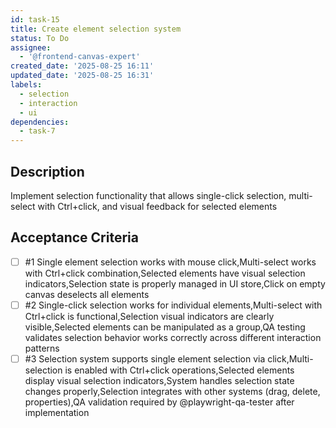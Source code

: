 ```yaml
---
id: task-15
title: Create element selection system
status: To Do
assignee:
  - '@frontend-canvas-expert'
created_date: '2025-08-25 16:11'
updated_date: '2025-08-25 16:31'
labels:
  - selection
  - interaction
  - ui
dependencies:
  - task-7
---
```


## Description

Implement selection functionality that allows single-click selection,
multi-select with Ctrl+click, and visual feedback for selected elements

## Acceptance Criteria

<!-- AC:BEGIN -->

- [ ] #1 Single element selection works with mouse click,Multi-select works with
      Ctrl+click combination,Selected elements have visual selection
      indicators,Selection state is properly managed in UI store,Click on empty
      canvas deselects all elements
- [ ] #2 Single-click selection works for individual elements,Multi-select with
      Ctrl+click is functional,Selection visual indicators are clearly
      visible,Selected elements can be manipulated as a group,QA testing
      validates selection behavior works correctly across different interaction
      patterns
- [ ] #3 Selection system supports single element selection via
    click,Multi-selection is enabled with Ctrl+click operations,Selected
    elements display visual selection indicators,System handles selection state
    changes properly,Selection integrates with other systems (drag, delete,
    properties),QA validation required by @playwright-qa-tester after
    implementation
<!-- AC:END -->
